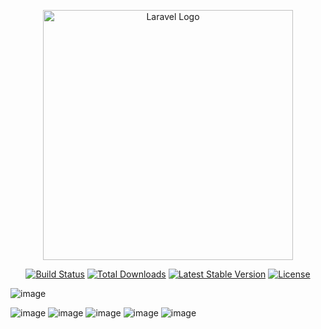 <p align="center"><a href="https://laravel.com" target="_blank"><img src="https://raw.githubusercontent.com/laravel/art/master/logo-lockup/5%20SVG/2%20CMYK/1%20Full%20Color/laravel-logolockup-cmyk-red.svg" width="400" alt="Laravel Logo"></a></p>

<p align="center">
<a href="https://github.com/laravel/framework/actions"><img src="https://github.com/laravel/framework/workflows/tests/badge.svg" alt="Build Status"></a>
<a href="https://packagist.org/packages/laravel/framework"><img src="https://img.shields.io/packagist/dt/laravel/framework" alt="Total Downloads"></a>
<a href="https://packagist.org/packages/laravel/framework"><img src="https://img.shields.io/packagist/v/laravel/framework" alt="Latest Stable Version"></a>
<a href="https://packagist.org/packages/laravel/framework"><img src="https://img.shields.io/packagist/l/laravel/framework" alt="License"></a>
</p>

![image](https://github.com/alirfanyasin/Cuppa-Snap/assets/77270380/cc69739a-874f-41b1-b889-f26234d231ba)

![image](https://github.com/alirfanyasin/Cuppa-Snap/assets/77270380/f619ef0c-a600-401e-b51f-11ebb69e8dbd)
![image](https://github.com/alirfanyasin/Cuppa-Snap/assets/77270380/37043cdf-d021-4b3b-b50d-e77561f98928)
![image](https://github.com/alirfanyasin/Cuppa-Snap/assets/77270380/aef0424c-5733-4daf-8538-fa2a236a9b00)
![image](https://github.com/alirfanyasin/Cuppa-Snap/assets/77270380/3b0e99cb-df77-41a4-8860-b6a3c7a3f330)
![image](https://github.com/alirfanyasin/Cuppa-Snap/assets/77270380/ac2a345f-362a-45ec-823f-8add531d1f45)



